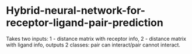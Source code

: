 # Hybrid-neural-network-for-receptor-ligand-pair-prediction
Takes two inputs: 1 - distance matrix with receptor info, 2 - distance matrix with ligand info, outputs 2 classes: pair can interact/pair cannot interact.

